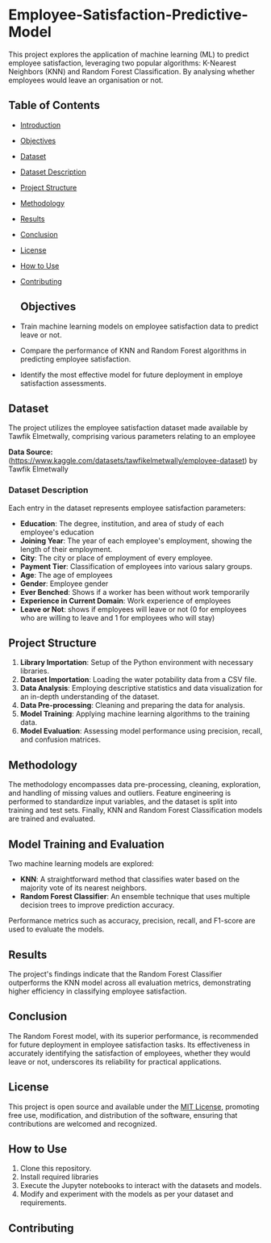 # Employee-Satisfaction-Predictive-Model
This project explores the application of machine learning (ML) to predict employee satisfaction, leveraging two popular algorithms: K-Nearest Neighbors (KNN) and Random Forest Classification. By analysing whether employees would leave an organisation or not.
## Table of Contents

- [Introduction](#introduction)
- [Objectives](#objectives)
- [Dataset](#dataset)
- [Dataset Description](#dataset-description)
- [Project Structure](#project-structure)
- [Methodology](#methodology)
- [Results](#results)
- [Conclusion](#conclusion)
- [License](#license)
- [How to Use](#how-to-use)
- [Contributing](#contributing)

  ## Objectives

- Train machine learning models on employee satisfaction data to predict leave or not.
- Compare the performance of KNN and Random Forest algorithms in predicting employee satisfaction.
- Identify the most effective model for future deployment in employe satisfaction assessments.

## Dataset
The project utilizes the employee satisfaction dataset made available by Tawfik Elmetwally, comprising various parameters relating to an employee

**Data Source:** (https://www.kaggle.com/datasets/tawfikelmetwally/employee-dataset) by Tawfik Elmetwally

### Dataset Description

Each entry in the dataset represents employee satisfaction parameters:

- **Education**: The degree, institution, and area of study of each employee's education
- **Joining Year**: The year of each employee's employment, showing the length of their employment.
- **City**: The city or place of employment of every employee.
- **Payment Tier**: Classification of employees into various salary groups.
- **Age**: The age of employees
- **Gender**: Employee gender
- **Ever Benched**: Shows if a worker has been without work temporarily
- **Experience in Current Domain**: Work experience of employees
- **Leave or Not**: shows if employees will leave or not (0 for employees who are willing to leave and 1 for employees who will stay)
  
## Project Structure

1. **Library Importation**: Setup of the Python environment with necessary libraries.
2. **Dataset Importation**: Loading the water potability data from a CSV file.
3. **Data Analysis**: Employing descriptive statistics and data visualization for an in-depth understanding of the dataset.
4. **Data Pre-processing**: Cleaning and preparing the data for analysis.
5. **Model Training**: Applying machine learning algorithms to the training data.
6. **Model Evaluation**: Assessing model performance using precision, recall, and confusion matrices.

## Methodology

The methodology encompasses data pre-processing, cleaning, exploration, and handling of missing values and outliers. 
Feature engineering is performed to standardize input variables, and the dataset is split into training and test sets. Finally, 
KNN and Random Forest Classification models are trained and evaluated.

## Model Training and Evaluation

Two machine learning models are explored:

- **KNN**: A straightforward method that classifies water based on the majority vote of its nearest neighbors.
- **Random Forest Classifier**: An ensemble technique that uses multiple decision trees to improve prediction accuracy.

Performance metrics such as accuracy, precision, recall, and F1-score are used to evaluate the models.
## Results

The project's findings indicate that the Random Forest Classifier outperforms the KNN model across all evaluation metrics, demonstrating higher efficiency in classifying employee satisfaction.
## Conclusion

The Random Forest model, with its superior performance, is recommended for future deployment in employee satisfaction tasks. Its effectiveness in accurately identifying the satisfaction of employees, whether they would leave or not, underscores its reliability for practical applications.
## License

This project is open source and available under the [MIT License](LICENSE), promoting free use, modification, and distribution of the software, ensuring that contributions are welcomed and recognized.

## How to Use

1. Clone this repository.
2. Install required libraries
3. Execute the Jupyter notebooks to interact with the datasets and models.
4. Modify and experiment with the models as per your dataset and requirements.

## Contributing
